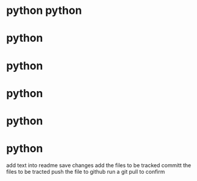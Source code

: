 # python  python
# python
# python
# python
# python
# python
add text into readme
save changes
add the files to be tracked
committ the files to be tracted
push the file to github
run a git pull to confirm

